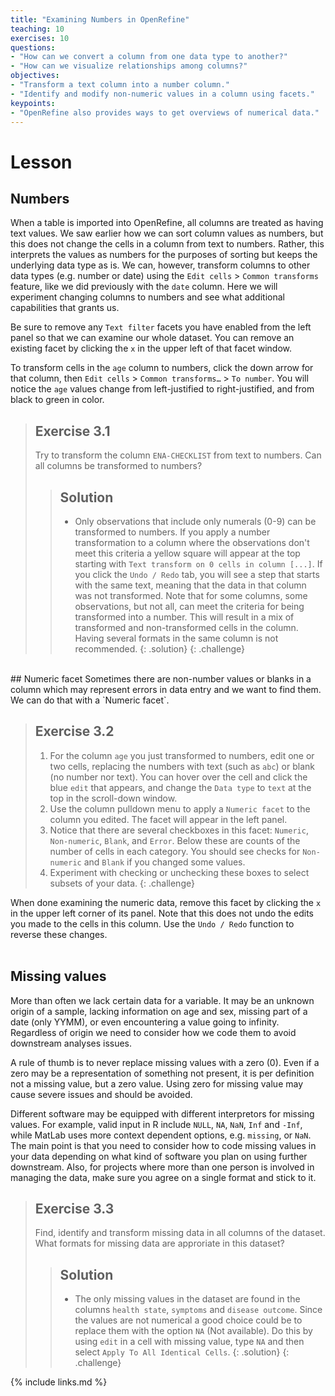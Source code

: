 ```yaml
---
title: "Examining Numbers in OpenRefine"
teaching: 10
exercises: 10
questions:
- "How can we convert a column from one data type to another?"
- "How can we visualize relationships among columns?"
objectives:
- "Transform a text column into a number column."
- "Identify and modify non-numeric values in a column using facets."
keypoints:
- "OpenRefine also provides ways to get overviews of numerical data."
---
```


# Lesson

## Numbers

When a table is imported into OpenRefine, all columns are treated as having text values. We saw earlier how we can sort column values as numbers, but this does not change the cells in a column from text to numbers. Rather, this interprets the values as numbers for the purposes of sorting but keeps the underlying data type as is. We can, however, transform columns to other data types (e.g. number or date) using the `Edit cells` > `Common transforms` feature, like we did previously with the `date` column. Here we will experiment changing columns to numbers and see what additional capabilities that grants us.

Be sure to remove any `Text filter` facets you have enabled from the left panel so that we can examine our whole dataset. You can remove an existing facet by clicking the `x` in the upper left of that facet window.

To transform cells in the `age` column to numbers, click the down arrow for that column, then `Edit cells` > `Common transforms…` > `To number`. You will notice the `age` values change from left-justified to right-justified, and from black to green in color.

> ## Exercise 3.1
>
> Try to transform the column `ENA-CHECKLIST` from text to numbers. Can all columns be transformed to numbers?
>
> > ## Solution
> >
> > - Only observations that include only numerals (0-9) can be transformed to numbers. If you apply a number transformation to
> > a column where the observations don't meet this criteria a yellow square will appear at the top starting with `Text transform on 0 cells in column [...]`. If you click the `Undo / Redo` tab, you will see a step that starts with the same text, meaning
> > that the data in that column was not transformed.
Note that for some columns, some observations, but not all, can meet the criteria for being transformed into a number. This will result in a mix of transformed and non-transformed cells in the column.   
> Having several formats in the same column is not recommended.
> {: .solution}
{: .challenge}
<BR> 
## Numeric facet
Sometimes there are non-number values or blanks in a column which may represent errors in data entry and we want to find them.
We can do that with a `Numeric facet`.

> ## Exercise 3.2
> 1. For the column `age` you just transformed to numbers, edit one or two cells, replacing the numbers with text (such as `abc`) or blank (no number nor text). You can hover over the cell and click the blue `edit` that appears, and change the `Data type` to `text` at the top in the scroll-down window.
> 2. Use the column pulldown menu to apply a `Numeric facet` to the column you edited. The facet will appear in the left panel.
> 3. Notice that there are several checkboxes in this facet: `Numeric`, `Non-numeric`, `Blank`, and `Error`. Below these are counts of the number of cells in each category. You should see checks for `Non-numeric` and `Blank` if you changed some values.
> 4. Experiment with checking or unchecking these boxes to select subsets of your data.
{: .challenge}

When done examining the numeric data, remove this facet by clicking the `x` in the upper left corner of its panel. Note that this does not undo the edits you made to the cells in this column. Use the `Undo / Redo` function to reverse these changes.
<BR>
<BR>
## Missing values
More than often we lack certain data for a variable. It may be an unknown origin of a sample, lacking information on age and sex, missing part of a date (only YYMM), or even encountering a value going to infinity. Regardless of origin we need to consider how we code them to avoid downstream analyses issues.

A rule of thumb is to never replace missing values with a zero (0). Even if a zero may be a representation of something not present, it is per definition not a missing value, but a zero value. Using zero for missing value may cause severe issues and should be avoided.

Different software may be equipped with different interpretors for missing values. For example, valid input in R include `NULL`, `NA`, `NaN`, `Inf` and `-Inf`, while MatLab uses more context dependent options, e.g. `missing`, or `NaN`. The main point is that you need to consider how to code missing values in your data depending on what kind of software you plan on using further downstream. Also, for projects where more than one person is involved in managing the data, make sure you agree on a single format and stick to it.

> ## Exercise 3.3
>
> Find, identify and transform missing data in all columns of the dataset. What formats for missing data are approriate in this dataset?
>
> > ## Solution
> >
> > - The only missing values in the dataset are found in the columns `health state`, `symptoms` and `disease outcome`. Since the values are not numerical a good choice could be to replace them with the option `NA` (Not available). Do this by using `edit` in a cell with missing value, type `NA` and then select `Apply To All Identical Cells`.
> {: .solution}
{: .challenge}



{% include links.md %}
